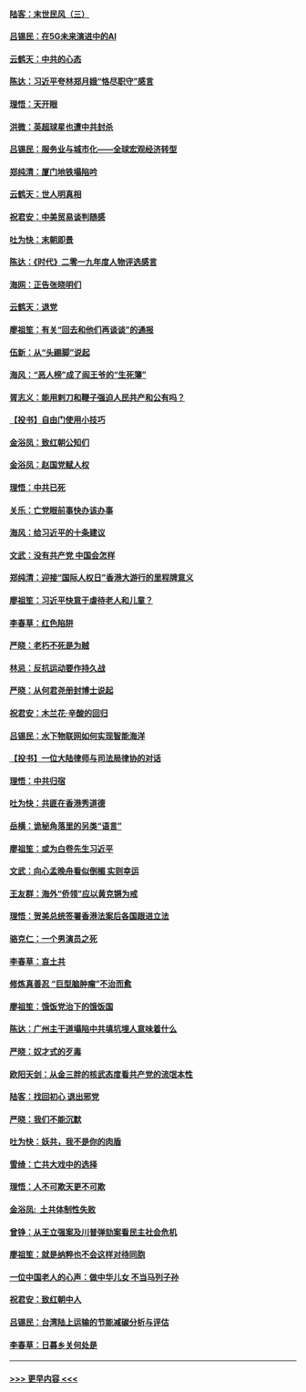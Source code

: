 #### [陆客：末世民风（三）](../pages/nsc993/n11732211.md?t=12191533) 
#### [吕锡民：在5G未来演进中的AI](../pages/nsc993/n11730010.md?t=12191533) 
#### [云鹤天：中共的心态](../pages/nsc993/n11729906.md?t=12191533) 
#### [陈达：习近平夸林郑月娥“恪尽职守”感言](../pages/nsc993/n11729881.md?t=12191533) 
#### [理悟：天开眼](../pages/nsc993/n11729699.md?t=12191533) 
#### [洪微：英超球星也遭中共封杀](../pages/nsc993/n11727243.md?t=12191533) 
#### [吕锡民：服务业与城市化——全球宏观经济转型](../pages/nsc993/n11725845.md?t=12191533) 
#### [郑纯清：厦门地铁塌陷吟](../pages/nsc993/n11725813.md?t=12191533) 
#### [云鹤天：世人明真相](../pages/nsc993/n11725621.md?t=12191533) 
#### [祝君安：中美贸易谈判随感](../pages/nsc993/n11725609.md?t=12191533) 
#### [吐为快：末朝即景](../pages/nsc993/n11723365.md?t=12191533) 
#### [陈达：《时代》二零一九年度人物评选感言](../pages/nsc993/n11723337.md?t=12191533) 
#### [海网：正告张晓明们](../pages/nsc993/n11723228.md?t=12191533) 
#### [云鹤天：退党](../pages/nsc993/n11723056.md?t=12191533) 
#### [廖祖笙：有关“回去和他们再谈谈”的通报](../pages/nsc993/n11722442.md?t=12191533) 
#### [伍新：从“头踢脚”说起](../pages/nsc993/n11722429.md?t=12191533) 
#### [海风：“恶人榜”成了阎王爷的“生死簿”](../pages/nsc993/n11722272.md?t=12191533) 
#### [胥志义：能用剌刀和鞭子强迫人民共产和公有吗？](../pages/nsc993/n11720569.md?t=12191533) 
#### [【投书】自由门使用小技巧](../pages/nsc993/n11720180.md?t=12191533) 
#### [金浴凤：致红朝公知们](../pages/nsc993/n11720563.md?t=12191533) 
#### [金浴凤：赵国党赋人权](../pages/nsc993/n11720533.md?t=12191533) 
#### [理悟：中共已死](../pages/nsc993/n11720233.md?t=12191533) 
#### [关乐：亡党眼前事快办该办事](../pages/nsc993/n11719160.md?t=12191533) 
#### [海风：给习近平的十条建议](../pages/nsc993/n11717616.md?t=12191533) 
#### [文武：没有共产党 中国会怎样](../pages/nsc993/n11717584.md?t=12191533) 
#### [郑纯清：迎接“国际人权日”香港大游行的里程牌意义](../pages/nsc993/n11717417.md?t=12191533) 
#### [廖祖笙：习近平快意于虐待老人和儿童？](../pages/nsc993/n11715313.md?t=12191533) 
#### [李春草：红色陷阱](../pages/nsc993/n11715029.md?t=12191533) 
#### [严晓：老朽不死是为贼](../pages/nsc993/n11712910.md?t=12191533) 
#### [林忌：反抗运动要作持久战](../pages/nsc993/n11712623.md?t=12191533) 
#### [严晓：从何君尧册封博士说起](../pages/nsc993/n11712465.md?t=12191533) 
#### [祝君安：木兰花·辛酸的回归](../pages/nsc993/n11712381.md?t=12191533) 
#### [吕锡民：水下物联网如何实现智能海洋](../pages/nsc993/n11711158.md?t=12191533) 
#### [【投书】一位大陆律师与司法局律协的对话](../pages/nsc993/n11709675.md?t=12191533) 
#### [理悟：中共归宿](../pages/nsc993/n11710059.md?t=12191533) 
#### [吐为快：共匪在香港秀道德](../pages/nsc993/n11709979.md?t=12191533) 
#### [岳横：诡秘角落里的另类“语言”](../pages/nsc993/n11709792.md?t=12191533) 
#### [廖祖笙：或为白卷先生习近平](../pages/nsc993/n11708330.md?t=12191533) 
#### [文武：向心孟晚舟看似倒楣 实则幸运](../pages/nsc993/n11708236.md?t=12191533) 
#### [王友群：海外“侨领”应以黄克锵为戒](../pages/nsc993/n11706176.md?t=12191533) 
#### [理悟：贺美总统签署香港法案后各国跟进立法](../pages/nsc993/n11706853.md?t=12191533) 
#### [骆克仁：一个男演员之死](../pages/nsc993/n11706677.md?t=12191533) 
#### [李春草：哀土共](../pages/nsc993/n11706255.md?t=12191533) 
#### [修炼真善忍 “巨型脑肿瘤”不治而愈](../pages/nsc993/n11705340.md?t=12191533) 
#### [廖祖笙：饿饭党治下的饿饭国](../pages/nsc993/n11705085.md?t=12191533) 
#### [陈达：广州主干道塌陷中共填坑埋人意味着什么](../pages/nsc993/n11705046.md?t=12191533) 
#### [严晓：奴才式的歹毒](../pages/nsc993/n11704826.md?t=12191533) 
#### [欧阳天剑：从金三胖的核武态度看共产党的流氓本性](../pages/nsc993/n11702238.md?t=12191533) 
#### [陆客：找回初心 退出邪党](../pages/nsc993/n11702213.md?t=12191533) 
#### [严晓：我们不能沉默](../pages/nsc993/n11702110.md?t=12191533) 
#### [吐为快：妖共，我不是你的肉盾](../pages/nsc993/n11701366.md?t=12191533) 
#### [雪绮：亡共大戏中的选择](../pages/nsc993/n11699922.md?t=12191533) 
#### [理悟：人不可欺天更不可欺](../pages/nsc993/n11699657.md?t=12191533) 
#### [金浴凤:  土共体制性失败](../pages/nsc993/n11699361.md?t=12191533) 
#### [曾铮：从王立强案及川普弹劾案看民主社会危机](../pages/nsc993/n11699318.md?t=12191533) 
#### [廖祖笙：就是纳粹也不会这样对待同胞](../pages/nsc993/n11697658.md?t=12191533) 
#### [一位中国老人的心声：做中华儿女 不当马列子孙](../pages/nsc993/n11697525.md?t=12191533) 
#### [祝君安：致红朝中人](../pages/nsc993/n11697518.md?t=12191533) 
#### [吕锡民：台湾陆上运输的节能减碳分析与评估](../pages/nsc993/n11694983.md?t=12191533) 
#### [李春草：日暮乡关何处是](../pages/nsc993/n11694805.md?t=12191533) 

----
#### [ >>> 更早内容 <<< ](../indexes/nsc993-earlier.md)
